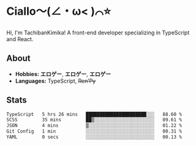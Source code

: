 # Ciallo～(∠・ω< )⌒⭐️

Hi, I'm TachibanKimika! A front-end developer specializing in TypeScript and React.

## About
- **Hobbies:** **エロゲー**, **エロゲー**, **エロゲー**
- **Languages:** TypeScript, ~~Ren’Py~~

## Stats
<!--START_SECTION:waka-->

```txt
TypeScript   5 hrs 26 mins   ██████████████████████░░░   88.60 %
SCSS         35 mins         ██▒░░░░░░░░░░░░░░░░░░░░░░   09.61 %
JSON         4 mins          ▒░░░░░░░░░░░░░░░░░░░░░░░░   01.22 %
Git Config   1 min           ░░░░░░░░░░░░░░░░░░░░░░░░░   00.31 %
YAML         0 secs          ░░░░░░░░░░░░░░░░░░░░░░░░░   00.13 %
```

<!--END_SECTION:waka-->

<!-- ![Metrics](https://metrics.lecoq.io/TachibanaKimika?template=classic&base.activity=0&base.community=0&base.repositories=0&languages=1&isocalendar=1&isocalendar.duration=half-year&languages.limit=8&languages.sections=most-used&languages.colors=github&languages.threshold=0%25&languages.indepth=false&languages.recent.load=300&languages.recent.days=14&config.timezone=Asia%2FShanghai)
 -->
